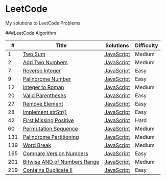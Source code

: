 LeetCode
========

My solutions to LeetCode Problems

###LeetCode Algorithm

| # | Title | Solutions | Difficulty |
|---| ----- | --------- | ---------- |
|1|[Two Sum](https://leetcode.com/problems/two-sum/)  | [JavaScript](./Algorithms/TwoSum.js) |Medium|
|2|[Add Two Numbers](https://leetcode.com/problems/add-two-numbers/)  | [JavaScript](./Algorithms/AddTwoNumbers.js) |Medium|
|7|[Reverse Integer](https://leetcode.com/problems/reverse-integer/)  | [JavaScript](./Algorithms/ReverseInteger.js) |Easy|
|9|[Palindrome Number](https://leetcode.com/problems/palindrome-number/)  | [JavaScript](./Algorithms/IsPalindrome.js) |Easy|
|12|[Integer to Roman](https://leetcode.com/problems/integer-to-roman/)  | [JavaScript](./Algorithms/IntToRoman.js) |Medium|
|20|[Valid Parentheses](https://leetcode.com/problems/valid-parentheses/)  | [JavaScript](./Algorithms/ValidParentheses.js) |Easy|
|27|[Remove Element](https://leetcode.com/problems/remove-element/)  | [JavaScript](./Algorithms/RemoveElement.js) |Easy|
|28|[Implement strStr()](https://leetcode.com/problems/implement-strstr/)  | [JavaScript](./Algorithms/ImplementStrStr.js) |Easy|
|42|[First Missing Positive](https://leetcode.com/problems/first-missing-positive/)  | [JavaScript](./Algorithms/FirstMissingPositive.js) |Hard|
|60|[Permutation Sequence](https://leetcode.com/problems/permutation-sequence/)  | [JavaScript](./Algorithms/PermutationSequence.js) |Medium|
|131|[Palindrome Partitioning](https://leetcode.com/problems/palindrome-partitioning/)  | [JavaScript](./Algorithms/PalindromePartitioning.js) |Medium|
|139|[Word Break](https://leetcode.com/problems/word-break/)  | [JavaScript](./Algorithms/WordBreak.js) |Medium|
|165|[Compare Version Numbers](https://leetcode.com/problems/compare-version-numbers/)  | [JavaScript](./Algorithms/CompareVersionNumbers.js) |Easy|
|201|[Bitwise AND of Numbers Range](https://leetcode.com/problems/bitwise-and-of-numbers-range/)  | [JavaScript](./Algorithms/BitwiseANDofNumbersRange.js) |Medium|
|219|[Contains Duplicate II](https://leetcode.com/problems/contains-duplicate-ii/)  | [JavaScript](./Algorithms/ContainsDuplicateII.js) |Easy|
